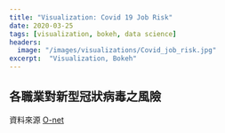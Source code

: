 ```yaml
---
title: "Visualization: Covid 19 Job Risk" 
date: 2020-03-25
tags: [visualization, bokeh, data science] 
headers: 
  image: "/images/visualizations/Covid_job_risk.jpg"
excerpt:  "Visualization, Bokeh"
---
```


## 各職業對新型冠狀病毒之風險

資料來源 [O-net](https://www.onetonline.org/find/descriptor/result/4.C.2.c.1.b) 